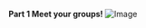 **Part 1 Meet your groups!**
![Image](https://user-images.githubusercontent.com/103210019/162643716-88272544-8204-43c7-a84f-c828f212f471.png)


